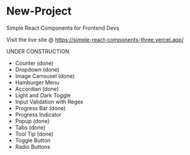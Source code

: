 # New-Project

Simple React Components for Frontend Devs

Visit the live site @ https://simple-react-components-three.vercel.app/

UNDER CONSTRUCTION

- Counter (done)
- Dropdown (done)
- Image Carrousel (done)
- Hamburger Menu
- Accordian (done)
- Light and Dark Toggle
- Input Validation with Regex
- Progress Bar (done)
- Progress Indicator
- Popup (done)
- Tabs (done)
- Tool Tip (done)
- Toggle Button
- Radio Buttons
